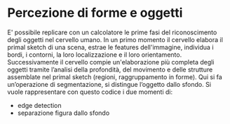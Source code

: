 # Percezione di forme e oggetti
E' possibile replicare con un calcolatore le prime fasi del riconoscimento degli oggetti nel cervello umano.
In un primo momento il cervello elabora il primal sketch di una scena, estrae le features dell'immagine, individua i bordi, i contorni, la loro localizzazione e il loro orientamento.
Successivamente il cervello compie un'elaborazione più completa degli oggetti tramite l’analisi della profondità, del movimento e delle strutture assemblate nel primal sketch (regioni, raggruppamento in forme).
Qui si fa un’operazione di segmentazione, si distingue l’oggetto dallo sfondo.
Si vuole rappresentare con questo codice i due momenti di:
- edge detection
- separazione figura dallo sfondo

  
